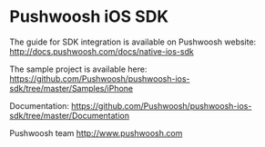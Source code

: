 Pushwoosh iOS SDK
=====================

The guide for SDK integration is available on Pushwoosh website:  
http://docs.pushwoosh.com/docs/native-ios-sdk

The sample project is available here:  
https://github.com/Pushwoosh/pushwoosh-ios-sdk/tree/master/Samples/iPhone

Documentation:
https://github.com/Pushwoosh/pushwoosh-ios-sdk/tree/master/Documentation

Pushwoosh team
http://www.pushwoosh.com
 

